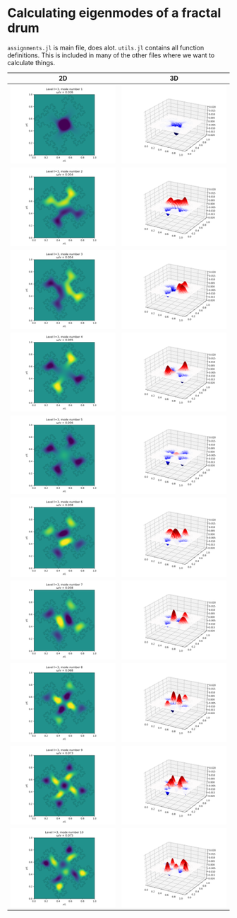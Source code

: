 # Calculating eigenmodes of a fractal drum



`assignments.jl` is main file, does alot.
`utils.jl` contains all function definitions.
This is included in many of the other files where we want to calculate things. 


|2D | 3D |
|---|----|
|![mode1](./media/mode_1.png)| ![mode1](./media/surface/mode_1.png)|
|![mode2](./media/mode_2.png)| ![mode2](./media/surface/mode_2.png)|
|![mode3](./media/mode_3.png)| ![mode3](./media/surface/mode_3.png)|
|![mode4](./media/mode_4.png)| ![mode4](./media/surface/mode_4.png)|
|![mode5](./media/mode_5.png)| ![mode5](./media/surface/mode_5.png)|
|![mode6](./media/mode_6.png)| ![mode6](./media/surface/mode_6.png)|
|![mode7](./media/mode_7.png)| ![mode7](./media/surface/mode_7.png)|
|![mode8](./media/mode_8.png)| ![mode8](./media/surface/mode_8.png)|
|![mode9](./media/mode_9.png)| ![mode9](./media/surface/mode_9.png)|
|![mode10](./media/mode_10.png)| ![mode10](./media/surface/mode_10.png)|
